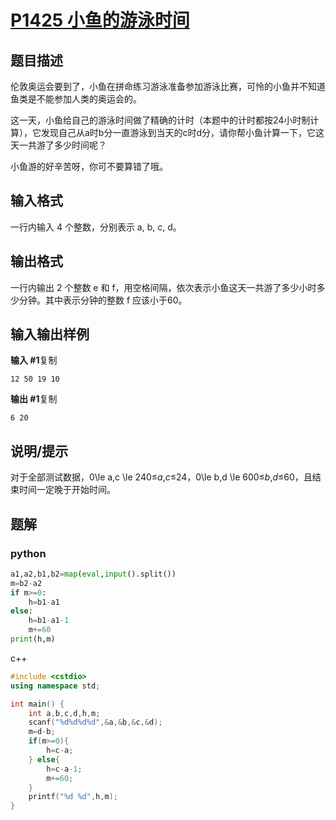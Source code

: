 # [P1425 小鱼的游泳时间](https://www.luogu.com.cn/problem/P1425)

## 题目描述

伦敦奥运会要到了，小鱼在拼命练习游泳准备参加游泳比赛，可怜的小鱼并不知道鱼类是不能参加人类的奥运会的。

这一天，小鱼给自己的游泳时间做了精确的计时（本题中的计时都按24小时制计算），它发现自己从a时b分一直游泳到当天的c时d分，请你帮小鱼计算一下，它这天一共游了多少时间呢？

小鱼游的好辛苦呀，你可不要算错了哦。

## 输入格式

一行内输入 4 个整数，分别表示 a, b, c, d。

## 输出格式

一行内输出 2 个整数 e 和 f，用空格间隔，依次表示小鱼这天一共游了多少小时多少分钟。其中表示分钟的整数 f 应该小于60。

## 输入输出样例

**输入 #1**复制

```
12 50 19 10
```

**输出 #1**复制

```
6 20
```

## 说明/提示

对于全部测试数据，0\le a,c \le 240≤*a*,*c*≤24，0\le b,d \le 600≤*b*,*d*≤60，且结束时间一定晚于开始时间。

## 题解

### python

```python
a1,a2,b1,b2=map(eval,input().split())
m=b2-a2
if m>=0:
    h=b1-a1
else:
    h=b1-a1-1
    m+=60
print(h,m)
```

c++

```cpp
#include <cstdio>
using namespace std;

int main() {
    int a,b,c,d,h,m;
    scanf("%d%d%d%d",&a,&b,&c,&d);
    m=d-b;
    if(m>=0){
        h=c-a;
    } else{
        h=c-a-1;
        m+=60;
    }
    printf("%d %d",h,m);
}
```

